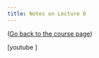 ```yaml
---
title: Notes on Lecture 8
---
```


([Go back to the course page](/classes/parp/index.html))

[youtube ]


